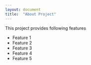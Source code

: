 ```yaml
---
layout: document
title:  "About Project"
---
```

This project provides following features
<ul class="posts">
    <li>Feature 1</li>
    <li>Feature 2</li>
    <li>Feature 3</li>
    <li>Feature 4</li>
    <li>Feature 5</li>
</ul>